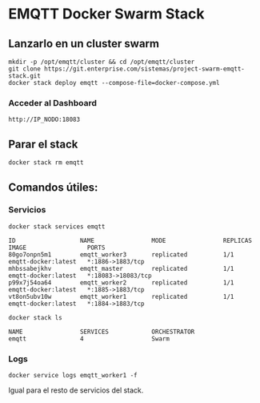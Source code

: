 
# EMQTT Docker Swarm Stack

## Lanzarlo en un cluster swarm

```
mkdir -p /opt/emqtt/cluster && cd /opt/emqtt/cluster
git clone https://git.enterprise.com/sistemas/project-swarm-emqtt-stack.git
docker stack deploy emqtt --compose-file=docker-compose.yml
```

### Acceder al Dashboard

```
http://IP_NODO:18083
``` 

## Parar el stack

```
docker stack rm emqtt
```

## Comandos útiles:

### Servicios

```
docker stack services emqtt
```

```
ID                  NAME                MODE                REPLICAS            IMAGE                 PORTS
80go7onpn5m1        emqtt_worker3       replicated          1/1                 emqtt-docker:latest   *:1886->1883/tcp
mhbssabejkhv        emqtt_master        replicated          1/1                 emqtt-docker:latest   *:18083->18083/tcp
p99x7j54oa64        emqtt_worker2       replicated          1/1                 emqtt-docker:latest   *:1885->1883/tcp
vt8on5ubv10w        emqtt_worker1       replicated          1/1                 emqtt-docker:latest   *:1884->1883/tcp
```

```
docker stack ls                                            
```

```
NAME                SERVICES            ORCHESTRATOR
emqtt               4                   Swarm
```

### Logs

```
docker service logs emqtt_worker1 -f
```

Igual para el resto de servicios del stack.

